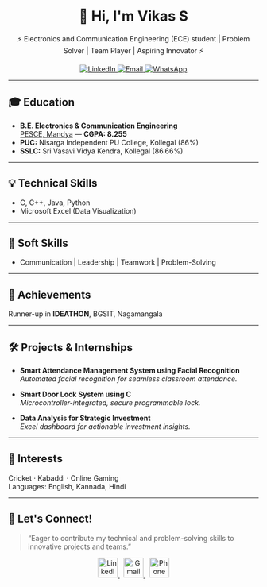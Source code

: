 <h1 align="center">👋 Hi, I'm Vikas S</h1>
<p align="center">⚡ Electronics and Communication Engineering (ECE) student | Problem Solver | Team Player | Aspiring Innovator ⚡</p>

<p align="center">
  <a href="https://www.linkedin.com/in/vikas-s-76a770266" target="_blank">
    <img src="https://img.shields.io/badge/LinkedIn-blue?logo=linkedin&logoColor=white&label=&style=for-the-badge" alt="LinkedIn"/>
  </a>
  <a href="mailto:vikivikas008@gmail.com">
    <img src="https://img.shields.io/badge/Email-red?logo=gmail&logoColor=white&label=&style=for-the-badge" alt="Email"/>
  </a>
<a href="https://wa.me/919663125670" target="_blank">
    <img src="https://img.shields.io/badge/WhatsApp-Chat-green?logo=whatsapp&logoColor=white&label=&style=for-the-badge" alt="WhatsApp"/>
  </a>
</p>

---

## 🎓 Education

- **B.E. Electronics & Communication Engineering**  
  <a href="https://pesce.ac.in" target="_blank">PESCE, Mandya</a> &mdash; <b>CGPA: 8.255</b>
- **PUC:** Nisarga Independent PU College, Kollegal (86%)
- **SSLC:** Sri Vasavi Vidya Kendra, Kollegal (86.66%)

---

## 💡 Technical Skills

- C, C++, Java, Python
- Microsoft Excel (Data Visualization)

---

## 🤝 Soft Skills

- Communication | Leadership | Teamwork | Problem-Solving

---

## 🏅 Achievements


  Runner-up in <b>IDEATHON</b>, BGSIT, Nagamangala
  
---

## 🛠 Projects & Internships

- **Smart Attendance Management System using Facial Recognition**  
  *Automated facial recognition for seamless classroom attendance.*

- **Smart Door Lock System using C**  
  *Microcontroller-integrated, secure programmable lock.*

- **Data Analysis for Strategic Investment**  
  *Excel dashboard for actionable investment insights.*

---

## 🌱 Interests

Cricket · Kabaddi · Online Gaming  
Languages: English, Kannada, Hindi

---

## 📌 Let's Connect!

> “Eager to contribute my technical and problem-solving skills to innovative projects and teams.”

<p align="center">
  <a href="https://www.linkedin.com/in/vikas-s-76a770266" target="_blank">
    <img src="https://img.icons8.com/color/48/000000/linkedin.png" alt="LinkedIn" width="40"/>
  </a>
  &nbsp;
  <a href="mailto:vikivikas008@gmail.com">
    <img src="https://img.icons8.com/color/48/000000/gmail--v1.png" alt="Gmail" width="40"/>
  </a>
  &nbsp;
  <a href="tel:+919663125670">
    <img src="https://img.icons8.com/color/48/000000/phone.png" alt="Phone" width="40"/>
  </a>
</p>
